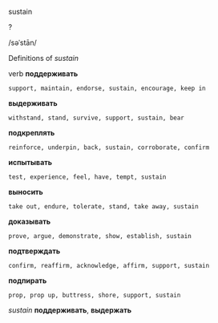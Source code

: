 sustain

?

/səˈstān/

Definitions of _sustain_

verb
**поддерживать**

    support, maintain, endorse, sustain, encourage, keep in
**выдерживать**

    withstand, stand, survive, support, sustain, bear
**подкреплять**

    reinforce, underpin, back, sustain, corroborate, confirm
**испытывать**

    test, experience, feel, have, tempt, sustain
**выносить**

    take out, endure, tolerate, stand, take away, sustain
**доказывать**

    prove, argue, demonstrate, show, establish, sustain
**подтверждать**

    confirm, reaffirm, acknowledge, affirm, support, sustain
**подпирать**

    prop, prop up, buttress, shore, support, sustain

_sustain_
**поддерживать**, **выдержать**